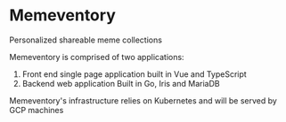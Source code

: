 # Memeventory
Personalized shareable meme collections

Memeventory is comprised of two applications:

1. Front end single page application built in Vue and TypeScript
2. Backend web application Built in Go, Iris and MariaDB

Memeventory's infrastructure relies on Kubernetes and will be served by GCP machines
